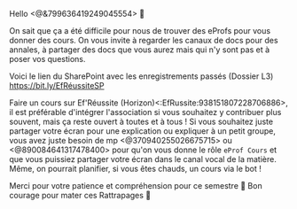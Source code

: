 Hello <@&799636419249045554> 👋

On sait que ça a été difficile pour nous de trouver des eProfs pour vous donner des cours.
On vous invite à regarder les canaux de docs pour des annales, à partager des docs que vous aurez mais qui n'y sont pas et à poser vos questions. 

Voici le lien du SharePoint avec les enregistrements passés (Dossier L3)
https://bit.ly/EfRéussiteSP

Faire un cours sur Ef'Réussite (Horizon)<:EfRussite:938151807228706886>, il est préférable d'intégrer l'association si vous souhaitez y contribuer plus souvent, mais ça reste ouvert à toutes et à tous !
Si vous souhaitez juste partager votre écran pour une explication ou expliquer à un petit groupe, vous avez juste besoin de mp <@370940255026675715> ou <@890084641317478400> pour qu'on vous donne le rôle `eProf Cours` et que vous puissiez partager votre écran dans le canal vocal de la matière.
Même, on pourrait planifier, si vous êtes chauds, un cours via le bot !

Merci pour votre patience et compréhension pour ce semestre 🙏
Bon courage pour mater ces Rattrapages 💪
